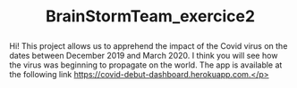 # <p align="center">BrainStormTeam_exercice2</p>
<p align="center">

Hi! This project allows us to apprehend the impact of the Covid virus on the dates between December 2019 and March 2020. I think you will see how the virus was beginning to propagate on the world. The app is available at the following link https://covid-debut-dashboard.herokuapp.com.</p>
